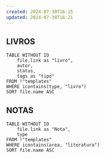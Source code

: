 ```yaml
---
created: 2024-07-30T16:15
updated: 2024-07-30T16:21
---
```

## LIVROS
```dataview
TABLE WITHOUT ID
	file.link as "livro",
	autor,
	status,
	tags as "tipo"
FROM !"templates"
WHERE icontains(type, "livro")
SORT file.name ASC
```

## NOTAS
```dataview
TABLE WITHOUT ID
	file.link as "Nota",
	type
FROM !"templates"
WHERE icontains(area, "literatura")
SORT file.name ASC
```
